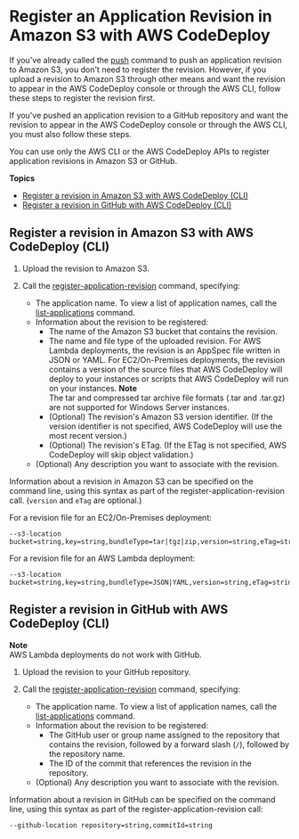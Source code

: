 # Register an Application Revision in Amazon S3 with AWS CodeDeploy<a name="application-revisions-register"></a>

If you've already called the [push](http://docs.aws.amazon.com/cli/latest/reference/deploy/push.html) command to push an application revision to Amazon S3, you don't need to register the revision\. However, if you upload a revision to Amazon S3 through other means and want the revision to appear in the AWS CodeDeploy console or through the AWS CLI, follow these steps to register the revision first\.

If you've pushed an application revision to a GitHub repository and want the revision to appear in the AWS CodeDeploy console or through the AWS CLI, you must also follow these steps\.

You can use only the AWS CLI or the AWS CodeDeploy APIs to register application revisions in Amazon S3 or GitHub\.

**Topics**
+ [Register a revision in Amazon S3 with AWS CodeDeploy \(CLI\)](#application-revisions-register-s3)
+ [Register a revision in GitHub with AWS CodeDeploy \(CLI\)](#application-revisions-register-github)

## Register a revision in Amazon S3 with AWS CodeDeploy \(CLI\)<a name="application-revisions-register-s3"></a>

1. Upload the revision to Amazon S3\.

1. Call the [register\-application\-revision](http://docs.aws.amazon.com/cli/latest/reference/deploy/register-application-revision.html) command, specifying:
   + The application name\. To view a list of application names, call the [list\-applications](http://docs.aws.amazon.com/cli/latest/reference/deploy/list-applications.html) command\.
   + Information about the revision to be registered:
     + The name of the Amazon S3 bucket that contains the revision\.
     + The name and file type of the uploaded revision\. For AWS Lambda deployments, the revision is an AppSpec file written in JSON or YAML\. For EC2/On\-Premises deployments, the revision contains a version of the source files that AWS CodeDeploy will deploy to your instances or scripts that AWS CodeDeploy will run on your instances\.
**Note**  
The tar and compressed tar archive file formats \(\.tar and \.tar\.gz\) are not supported for Windows Server instances\.
     + \(Optional\) The revision's Amazon S3 version identifier\. \(If the version identifier is not specified, AWS CodeDeploy will use the most recent version\.\)
     + \(Optional\) The revision's ETag\. \(If the ETag is not specified, AWS CodeDeploy will skip object validation\.\)
   + \(Optional\) Any description you want to associate with the revision\.

Information about a revision in Amazon S3 can be specified on the command line, using this syntax as part of the register\-application\-revision call\. \(`version` and `eTag` are optional\.\)

For a revision file for an EC2/On\-Premises deployment:

```
--s3-location bucket=string,key=string,bundleType=tar|tgz|zip,version=string,eTag=string
```

For a revision file for an AWS Lambda deployment:

```
--s3-location bucket=string,key=string,bundleType=JSON|YAML,version=string,eTag=string
```

## Register a revision in GitHub with AWS CodeDeploy \(CLI\)<a name="application-revisions-register-github"></a>

**Note**  
AWS Lambda deployments do not work with GitHub\. 

1. Upload the revision to your GitHub repository\.

1. Call the [register\-application\-revision](http://docs.aws.amazon.com/cli/latest/reference/deploy/register-application-revision.html) command, specifying:
   + The application name\. To view a list of application names, call the [list\-applications](http://docs.aws.amazon.com/cli/latest/reference/deploy/list-applications.html) command\.
   + Information about the revision to be registered:
     + The GitHub user or group name assigned to the repository that contains the revision, followed by a forward slash \(`/`\), followed by the repository name\.
     + The ID of the commit that references the revision in the repository\.
   + \(Optional\) Any description you want to associate with the revision\.

Information about a revision in GitHub can be specified on the command line, using this syntax as part of the register\-application\-revision call:

```
--github-location repository=string,commitId=string
```